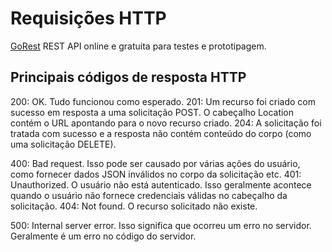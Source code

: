 # Requisições HTTP

[GoRest](https://gorest.co.in/) REST API online e gratuita para testes e prototipagem.

## Principais códigos de resposta HTTP

200: OK. Tudo funcionou como esperado.
201: Um recurso foi criado com sucesso em resposta a uma solicitação POST. O cabeçalho Location contém o URL apontando para o novo recurso criado.
204: A solicitação foi tratada com sucesso e a resposta não contém conteúdo do corpo (como uma solicitação DELETE).

400: Bad request. Isso pode ser causado por várias ações do usuário, como fornecer dados JSON inválidos no corpo da solicitação etc.
401: Unauthorized. O usuário não está autenticado. Isso geralmente acontece quando o usuário não fornece credenciais válidas no cabeçalho da solicitação.
404: Not found. O recurso solicitado não existe.

500: Internal server error. Isso significa que ocorreu um erro no servidor. Geralmente é um erro no código do servidor.

